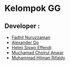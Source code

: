 # Kelompok GG

## Developer :
- [Fadhil Nuruzzaman]()
- [Alexander Go]()
- [Helmi Siswo Effendi](https://github.com/helmai1)
- [Muchamad Choirul Anwar]()
- [Muhammad Hilman Rifaldy](https://github.com/hilmanrfd)
